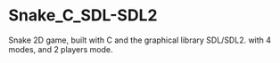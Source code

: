 # Snake_C_SDL-SDL2
Snake 2D game, built with C and the graphical library SDL/SDL2. with 4 modes, and 2 players mode.
